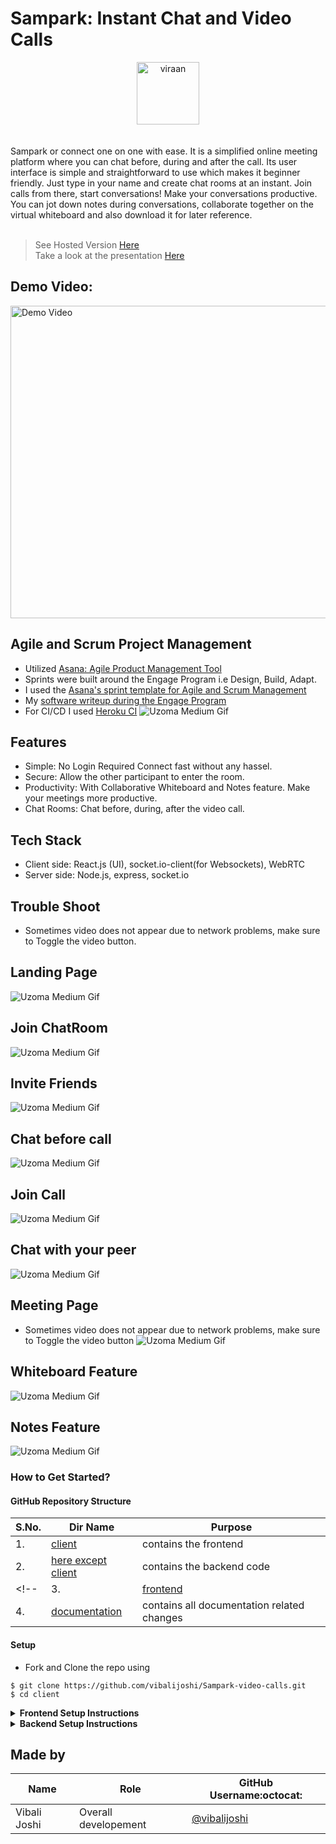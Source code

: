 # Sampark: Instant Chat and Video Calls 



<div align="center"> <img align="center" alt="viraan" src="https://github.com/vibalijoshi/Sampark-video-calls/blob/main/screenshots/logoSampark%20(1).png" height='100' width='100'> </a> </div>
<br /><br />
Sampark or connect one on one with ease. It is a simplified online meeting platform where you can chat before, during and after the call. Its user interface is simple and straightforward to use which makes it beginner friendly. Just type in your name and create chat rooms at an instant. Join calls from there, start conversations! Make your conversations productive. You can jot down notes during conversations, collaborate together on the virtual whiteboard and also download it for later reference. <br><br>

> See Hosted Version [Here](https://sampark-video-calls.netlify.app/)<br>
> Take a look at the presentation [Here](https://www.canva.com/design/DAEkBDeh9ps/nI2OSsKX7kFj7FgMcZ1HuA/view?utm_content=DAEkBDeh9ps&utm_campaign=designshare&utm_medium=link&utm_source=publishsharelink)


## Demo Video:

<a href="https://www.youtube.com/watch?v=K_w6wPw01No"> <img src="https://github.com/vibalijoshi/Sampark-video-calls/blob/main/screenshots/videoImage.PNG" alt="Demo Video" height='500' width='900'/> </a>
## Agile and Scrum Project Management
- Utilized [Asana: Agile Product Management Tool](https://asana.com/uses/agile-management)
- Sprints were built around the Engage Program i.e Design, Build, Adapt.
- I used the [Asana's sprint template for Agile and Scrum Management](https://asana.com/templates/for/engineering/sprint-planning)
- My [software writeup during the Engage Program](https://drive.google.com/file/d/1Wnsl1DYfP30V-0-rqyFhhCvG0sEraOA0/view?usp=sharing)
- For CI/CD I used [Heroku CI](https://www.heroku.com/continuous-integration)
![Uzoma Medium Gif](https://github.com/vibalijoshi/Sampark-video-calls/blob/main/screenshots/agile.PNG)
## Features
- Simple: No Login Required Connect fast without any hassel.
- Secure: Allow the other participant to enter the room.
- Productivity: With Collaborative Whiteboard and Notes feature. Make your meetings more productive. 
- Chat Rooms: Chat before, during, after the video call. 

## Tech Stack
- Client side: React.js (UI), socket.io-client(for Websockets), WebRTC
- Server side: Node.js, express, socket.io

## Trouble Shoot
- Sometimes video does not appear due to network problems, make sure to Toggle the video button.


## Landing Page
![Uzoma Medium Gif](https://github.com/vibalijoshi/Sampark-video-calls/blob/main/screenshots/firstOne.gif)

## Join ChatRoom
![Uzoma Medium Gif](https://github.com/vibalijoshi/Sampark-video-calls/blob/main/screenshots/The%20joinPage.gif)

## Invite Friends
![Uzoma Medium Gif](https://github.com/vibalijoshi/Sampark-video-calls/blob/main/screenshots/chatRoom.gif)
## Chat before call
![Uzoma Medium Gif](https://github.com/vibalijoshi/Sampark-video-calls/blob/main/screenshots/messagesV.jpeg)
## Join Call
![Uzoma Medium Gif](https://github.com/vibalijoshi/Sampark-video-calls/blob/main/screenshots/VibaliJoin.png)
## Chat with your peer
![Uzoma Medium Gif](https://github.com/vibalijoshi/Sampark-video-calls/blob/main/screenshots/Messages%20in%20cal.png)
## Meeting Page
- Sometimes video does not appear due to network problems, make sure to Toggle the video button
![Uzoma Medium Gif](https://github.com/vibalijoshi/Sampark-video-calls/blob/main/screenshots/OnlyMeAndIchita.png)
## Whiteboard Feature
![Uzoma Medium Gif](https://github.com/vibalijoshi/Sampark-video-calls/blob/main/screenshots/IchitaCollaborative.png)
## Notes Feature
![Uzoma Medium Gif](https://github.com/vibalijoshi/Sampark-video-calls/blob/main/screenshots/NotesFeature.png)

### How to Get Started?

#### GitHub Repository Structure

| S.No. | Dir Name | Purpose |
| --------------- | --------------- | --------------- |
| 1. | [client](https://github.com/vibalijoshi/Sampark-video-calls/tree/main/client) | contains the frontend  |
| 2. | [here except client](https://github.com/vibalijoshi/Sampark-video-calls) | contains the backend code |
<!-- | 3. | [frontend](https://github.com/rajat2502/CodeINN/tree/frontend) | contains all frontend code |
| 4. | [documentation](https://github.com/rajat2502/CodeINN/tree/documentation) | contains all documentation related changes | -->

#### Setup

- Fork and Clone the repo using
```
$ git clone https://github.com/vibalijoshi/Sampark-video-calls.git
$ cd client
```
<details>
  <summary><strong>Frontend Setup Instructions</strong></summary>
  
- Install node dependencies
  
```
$ npm install
```
- Run Server at localhost using
```
$ npm start
```

  
</details>


<details>
  <summary><strong>Backend Setup Instructions</strong></summary>

- Run server using
  
```
$ node server.js
``` 
</details>


## Made by 

| Name                  | Role                       | GitHub Username:octocat:                             |
| ------------------    | -------------------------- | ---------------------------------------------------- |
| Vibali Joshi          | Overall developement       | [@vibalijoshi](https://github.com/vibalijoshi)       |


